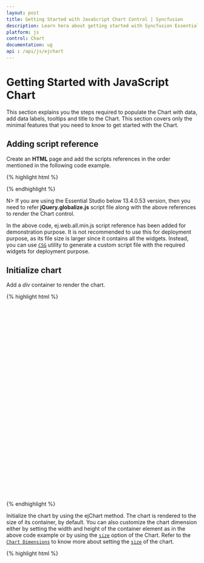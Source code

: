 ```yaml
---
layout: post
title: Getting Started with JavaScript Chart Control | Syncfusion
description: Learn hera about getting started with Syncfusion Essential JavaScript Chart Control, its elements and more.
platform: js
control: Chart
documentation: ug
api : /api/js/ejchart
---
```


# Getting Started with JavaScript Chart

This section explains you the steps required to populate the Chart with data, add data labels, tooltips and title to the Chart. This section covers only the minimal features that you need to know to get started with the Chart.

## Adding script reference

Create an **HTML** page and add the scripts references in the order mentioned in the following code example.

{% highlight html %}


<!DOCTYPE html>
<html>
<head>
    <!--  jquery script  -->
    <script src="https://cdn.syncfusion.com/js/assets/external/jquery-1.10.2.min.js"></script>
    <!-- Essential JS UI widget -->
    <script src="https://cdn.syncfusion.com/{{ site.releaseversion }}/js/web/ej.web.all.min.js"></script>
</head>
<body>
</body>
</html>



{% endhighlight %}

N> If you are using the Essential Studio below 13.4.0.53 version, then you need to refer **jQuery.globalize.js** script file along with the above references to render the Chart control.

In the above code, ej.web.all.min.js script reference has been added for demonstration purpose. It is not recommended to use this for deployment purpose, as its file size is larger since it contains all the widgets. Instead, you can use [`CSG`](http://csg.syncfusion.com/) utility to generate a custom script file with the required widgets for deployment purpose.

## Initialize chart

Add a *div* container to render the chart.

{% highlight html %}

<!DOCTYPE html>
<html>
<body>
      <div id="container" style="width: 820px; height: 500px;"></div>
</body>
</html>


{% endhighlight %}

Initialize the chart by using the ejChart method. The chart is rendered to the size of its container, by default. You can also customize the chart dimension either by setting the width and height of the container element as in the above code example or by using the [`size`](../api/ejchart.html#members:size) option of the Chart. Refer to the [`Chart Dimensions`](chart-dimensions.html) to know more about setting the [`size`]() of the chart.

{% highlight html %}

<!DOCTYPE html>
<html>
<body>
      <script type="text/javascript" language="javascript ">

            $(function () {
                $("#container").ejChart();
            });
      </script>
</body>
</html>


{% endhighlight %}

Now, the Chart is rendered with some auto-generated random values and with default Column chart type.

![JavaScript Chart getting started](Getting-Started_images/Getting-Started_img1.png)


## Populate chart with data

Now, this section explains how to plot JSON data to the Chart. First, let us prepare a sample JSON data with each object containing following fields – month and sales.

{% highlight javascript %}


  var chartData = [
      { month: 'Jan', sales: 35 },
      { month: 'Feb', sales: 28 },
      { month: 'Mar', sales: 34 },
      { month: 'Apr', sales: 32 },
      { month: 'May', sales: 40 },
      { month: 'Jun', sales: 32 },
      { month: 'Jul', sales: 35 },
      { month: 'Aug', sales: 55 },
      { month: 'Sep', sales: 38 },
      { month: 'Oct', sales: 30 },
      { month: 'Nov', sales: 25 },
      { month: 'Dec', sales: 32 }];


{% endhighlight %}

Add a series object to the chart by using the [`series`](../api/ejchart.html#members:series) option and set the chart type as *line* by using the [`type`](../api/ejchart#members:series-type) option. 

{% highlight javascript %}


     $("#container").ejChart({
            // ...      
            series: [{
		           // ...
		           // set series type
			       type: 'line'
	         }],
           // ...
    });


{% endhighlight %}

You can also add multiple series objects based on your requirement. Refer to the [`Chart Types`](Chart-Types.html) and [`Chart Series`](Chart-Series.html) sections to know more about chart types, how to add multiple series and customize series appearance.

Now, map the month and sales values in the data source to the line series by setting the [`xName`](../api/ejchart.html#members:series-xname) and [`yName`](../api/ejchart#members:series-yname) with the field names respectively and then set the actual data by using the *dataSource* option. Refer to the [`Data Binding`](working-with-data.html) section to know more about binding the local and remote data to the chart.

{% highlight javascript %}


     $("#container").ejChart({
            // ...      
            series: [{
		           // ...
		           //Set datasource, xName and yName 
                   dataSource: chartData, 
                   xName: "month", 
                   yName: "sales"
	         }],
           // ...
    });


{% endhighlight %}

![JavaScript Chart Populate chart with data](Getting-Started_images/Getting-Started_img2.png)


Since the data is related to sales, format the vertical axis labels by adding ‘$’ as a prefix and ‘K’ as a suffix to each label. This can be achieved by setting the "${value}K" to the [`labelFormat`](../api/ejchart#members:primaryxaxis-labelformat) option of the axis. Here, {value} acts as a placeholder for each axis label, "$" and "K" are the actual prefix and suffix added to each axis label. 

The following code example illustrates this,

{% highlight javascript %}


     $("#container").ejChart({
            // ... 
	        primaryYAxis:{
                //Customize the axis label format.
                labelFormat: '${value}K'
            },
	    // ...
    });


{% endhighlight %}

![JavaScript Chart axis](Getting-Started_images/Getting-Started_img3.png)


Refer to the [`Axis`](axis) section to know more about axis types, adding multiple axes and other customization options.

## Add Data Labels

You can add data labels to improve the readability of the chart. This can be achieved by enabling the [`visible`](../api/ejchart#members:series-marker-datalabel-visible) option in the [`dataLabel`](../api/ejchart#members:series-marker-datalabel    ) option. Now, the data labels are rendered at the top of all the data points.

The following code example illustrates this,



{% highlight javascript %}


     $("#container").ejChart({
            // ...      
            series: [{
		           // ....
		           marker: {
                         dataLabel: {
                                //Enable data label in the chart 
                                visible: true
                   } }
	         }],
           // ...
    });


{% endhighlight %}

![JavaScript Chart Add Data Labels](Getting-Started_images/Getting-Started_img4.png)


There are situations where the default label content is not sufficient to the user. In this case, you can use the [`template`](../api/ejchart#members:series-marker-datalabel-template) option to format the label content with some additional information.

 {% highlight html %}

<!DOCTYPE html>
<html>
<body>
      <div id="dataLabelTemplate" style="display:none; padding:3px;background-color:#B9C5C9; opacity:0.8;">
         <div id="point">#point.x#:$#point.y#K</div>
      </div>
</body>
</html>


{% endhighlight %}

The above HTML template is used as a template for each data label. Here, "point.x" and "point.y" are the placeholder text used to display the corresponding data point’s x & y value.

The following code example shows how to set the id of the above template to [`template`](../api/ejchart#members:series-marker-datalabel-template) option,

{% highlight javascript %}


     $("#container").ejChart({
            // ...      
            series: [{
		         // ...
		         marker: {
                     dataLabel: {
                         visible: true,
                         //Set the id of HTML template to the chart series
                         template: "dataLabelTemplate"
                         }
                       }	
                   }],
           // ...
    });


{% endhighlight %}

![JavaScript Chart data marker](Getting-Started_images/Getting-Started_img5.png)


Refer to the [`Data Markers`](Data-Markers.html) section to know more about the options available to customize it.

## Enable Legend

You can enable or disable the legend by using the [`visible`](../api/ejchart#members:legend-visible) option in the [`legend`](../api/ejchart#members:legend). It is enabled in the chart, by default.

{% highlight javascript %}


     $("#container").ejChart({
            // ...      
            //Initializing Series	
            series: [{
                // ...
                //Add series name to display on the legend item
                name: "Sales"
            }],

           legend: {
                //Enable chart legend
                visible: true
           },
           // ...
    });


{% endhighlight %}

![JavaScript Chart Enable Legend](Getting-Started_images/Getting-Started_img6.png)


Refer to the [`Legend`](Legend.html) section to know more about how to position legend and customize its appearance.

## Enable Tooltip

The Tooltip is useful when you cannot display information by using the [`Data Labels`](data-markers.html#adding-labels) due to the space constraints. You can enable tooltip by using the [`visible`](../api/ejchart#members:series-tooltip-visible) option of the [`tooltip`](../api/ejchart#members:series-tooltip) in the specific series.

The following code example illustrates this,

{% highlight javascript %}


     $("#container").ejChart({
            // ...      
            //Initializing Series	
            series: [{
                   // ...
                   //Enable tooltip in chart area
                   tooltip: {visible: true}
            }],
           // ...
    });


{% endhighlight %}

![JavaScript Chart Enable Tooltip](Getting-Started_images/Getting-Started_img7.png)


Refer to the [`Tooltip`](user-interactions.html) section to know more about formatting tooltip contents and customizing its appearance.

## Add Chart Title

You need to add a title to the chart to provide quick information to the user about the data being plotted in the chart. You can add it by using the [`text`](../api/ejchart#members:title-text) option of the [`title`](../api/ejchart#members:title).

{% highlight javascript %}


     $("#container").ejChart({
            // ...      
            title: {
	           //Add chart title
               text: 'Sales Analysis'			
	        },
           // ....
    });


{% endhighlight %}

![JavaScript Chart Add Chart Title](Getting-Started_images/Getting-Started_img8.png)


Refer to the [`Chart Title`](chart-title.html) section to know more about aligning title, customizing its appearance and adding subtitle to the chart.
